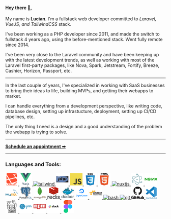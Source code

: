 #### Hey there 👋,

My name is **Lucian**. I'm a fullstack web developer committed to _Laravel, VueJS, and TailwindCSS_ stack.

I've been working as a PHP developer since 2011, and made the switch to fullstack 4 years ago, using the before-mentioned stack. Went fully remote since 2014.

I've been very close to the Laravel community and have been keeping up with the latest development trends, as well as working with most of the Laravel first-party packages, like Nova, Spark, Jetstream, Fortify, Breeze, Cashier, Horizon, Passport, etc.

<hr>

In the last couple of years, I've specialized in working with SaaS businesses to bring their ideas to life, building MVPs, and getting their webapps to market.

I can handle everything from a development perspective, like writing code, database design, setting up infrastucture, deployment, setting up CI/CD pipelines, etc. 

The only thing I need is a design and a good understanding of the problem the webapp is trying to solve.

<hr>

**[Schedule an appointment ➡](https://calendly.com/brodos/meetings)**

<hr>

<h3 align="left">Languages and Tools:</h3>
<p align="left">
  <a href="https://laravel.com/" target="_blank">
    <img
        src="https://raw.githubusercontent.com/devicons/devicon/master/icons/laravel/laravel-plain-wordmark.svg"
        alt="laravel"
        width="40"
        height="40"
    />
  </a>
  <a href="https://vuejs.org/" target="_blank">
    <img
      src="https://raw.githubusercontent.com/devicons/devicon/master/icons/vuejs/vuejs-original-wordmark.svg"
      alt="vuejs"
      width="40"
      height="40"
    />
  </a>
  <a href="https://tailwindcss.com/" target="_blank">
    <img
      src="https://www.vectorlogo.zone/logos/tailwindcss/tailwindcss-icon.svg"
      alt="tailwind"
      width="40"
      height="40"
    />
  </a>
  <a href="https://www.php.net" target="_blank">
    <img
      src="https://raw.githubusercontent.com/devicons/devicon/master/icons/php/php-original.svg"
      alt="php"
      width="40"
      height="40"
    />
  </a>
  <a
    href="https://developer.mozilla.org/en-US/docs/Web/JavaScript"
    target="_blank"
  >
    <img
      src="https://raw.githubusercontent.com/devicons/devicon/master/icons/javascript/javascript-original.svg"
      alt="javascript"
      width="40"
      height="40"
    />
  </a>
  <a href="https://www.w3schools.com/css/" target="_blank">
    <img
      src="https://raw.githubusercontent.com/devicons/devicon/master/icons/css3/css3-original-wordmark.svg"
      alt="css3"
      width="40"
      height="40"
    />
  </a>
  <a href="https://www.w3.org/html/" target="_blank">
    <img
      src="https://raw.githubusercontent.com/devicons/devicon/master/icons/html5/html5-original-wordmark.svg"
      alt="html5"
      width="40"
      height="40"
    />
  </a>
  <a href="https://nuxtjs.org/" target="_blank">
    <img
      src="https://www.vectorlogo.zone/logos/nuxtjs/nuxtjs-icon.svg"
      alt="nuxtjs"
      width="40"
      height="40"
    />
  </a>
  <a href="https://electronjs.org" target="_blank">
    <img
      src="https://raw.githubusercontent.com/devicons/devicon/master/icons/electron/electron-original.svg"
      alt="nuxtjs"
      width="40"
      height="40"
    />
  </a>
  <a href="https://www.nginx.com" target="_blank">
    <img
      src="https://raw.githubusercontent.com/devicons/devicon/master/icons/nginx/nginx-original.svg"
      alt="nginx"
      width="40"
      height="40"
    />
  </a>
  <a href="https://www.mysql.com/" target="_blank">
    <img
      src="https://raw.githubusercontent.com/devicons/devicon/master/icons/mysql/mysql-original-wordmark.svg"
      alt="mysql"
      width="40"
      height="40"
    />
  </a>
  <a href="https://www.postgresql.org" target="_blank">
    <img
      src="https://raw.githubusercontent.com/devicons/devicon/master/icons/postgresql/postgresql-original-wordmark.svg"
      alt="postgresql"
      width="40"
      height="40"
    />
  </a>
  <a href="https://www.mongodb.com/" target="_blank">
    <img
      src="https://raw.githubusercontent.com/devicons/devicon/master/icons/mongodb/mongodb-original-wordmark.svg"
      alt="mongodb"
      width="40"
      height="40"
    />
  </a>
  <a href="https://redis.io" target="_blank">
    <img
      src="https://raw.githubusercontent.com/devicons/devicon/master/icons/redis/redis-original-wordmark.svg"
      alt="redis"
      width="40"
      height="40"
    />
  </a>
  <a href="https://www.docker.com/" target="_blank">
    <img
      src="https://raw.githubusercontent.com/devicons/devicon/master/icons/docker/docker-original-wordmark.svg"
      alt="docker"
      width="40"
      height="40"
    />
  </a>
  <a href="https://digitalocean.com" target="_blank">
    <img
      src="https://github.com/devicons/devicon/blob/master/icons/digitalocean/digitalocean-original-wordmark.svg"
      alt="aws"
      width="40"
      height="40"
    />
  </a>
  <a href="https://aws.amazon.com" target="_blank">
    <img
      src="https://raw.githubusercontent.com/devicons/devicon/master/icons/amazonwebservices/amazonwebservices-original-wordmark.svg"
      alt="aws"
      width="40"
      height="40"
    />
  </a>
  <a href="https://www.gnu.org/software/bash/" target="_blank">
    <img
      src="https://www.vectorlogo.zone/logos/gnu_bash/gnu_bash-icon.svg"
      alt="bash"
      width="40"
      height="40"
    />
  </a>
  <a href="https://git-scm.com/" target="_blank">
    <img
      src="https://www.vectorlogo.zone/logos/git-scm/git-scm-icon.svg"
      alt="git"
      width="40"
      height="40"
    />
  </a>
  <a href="https://github.com/" target="_blank">
    <img
      src="https://raw.githubusercontent.com/devicons/devicon/master/icons/github/github-original-wordmark.svg"
      alt="git"
      width="40"
      height="40"
    />
  </a>
  <a href="https://code.visualstudio.com/" target="_blank">
    <img
      src="https://raw.githubusercontent.com/devicons/devicon/master/icons/vscode/vscode-original-wordmark.svg"
      alt="nodejs"
      width="40"
      height="40"
    />
  </a>
  <a href="https://getcomposer.org" target="_blank">
    <img
      src="https://raw.githubusercontent.com/devicons/devicon/master/icons/composer/composer-line-wordmark.svg"
      alt="webpack"
      width="40"
      height="40"
    />
  </a>
  <a href="https://yarnpkg.com" target="_blank">
    <img
      src="https://raw.githubusercontent.com/devicons/devicon/master/icons/yarn/yarn-original-wordmark.svg"
      alt="webpack"
      width="40"
      height="40"
    />
  </a>
  <a href="https://www.npmjs.com/" target="_blank">
    <img
      src="https://raw.githubusercontent.com/devicons/devicon/master/icons/npm/npm-original-wordmark.svg"
      alt="webpack"
      width="40"
      height="40"
    />
  </a>
  <a href="https://slack.com" target="_blank">
    <img
      src="https://raw.githubusercontent.com/devicons/devicon/master/icons/slack/slack-original-wordmark.svg"
      alt="webpack"
      width="40"
      height="40"
    />
  </a>
  <a href="https://figma.com" target="_blank">
    <img
      src="https://raw.githubusercontent.com/devicons/devicon/master/icons/figma/figma-original.svg"
      alt="webpack"
      width="40"
      height="40"
    />
  </a>
</p>
